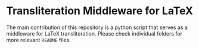 # Transliteration Middleware for LaTeX

The main contribution of this repository is a python script that serves as a middleware for LaTeX transliteration.
Please check individual folders for more relevant `README` files.